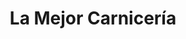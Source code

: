 ---
title: "La Mejor Carnicería"
url: /ciudad-autonoma-de-buenos-aires/la-mejor-carniceria/
shop: Metzgerei
---